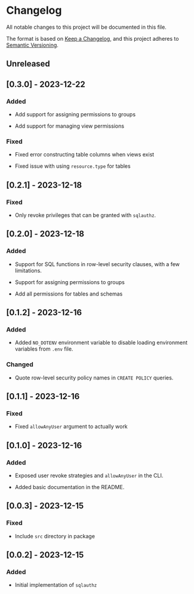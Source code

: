 # Changelog

All notable changes to this project will be documented in this file.

The format is based on [Keep a Changelog](https://keepachangelog.com/en/1.0.0/),
and this project adheres to [Semantic Versioning](https://semver.org/spec/v2.0.0.html).

## Unreleased

## [0.3.0] - 2023-12-22

### Added

- Add support for assigning permissions to groups

- Add support for managing view permissions

### Fixed

- Fixed error constructing table columns when views exist

- Fixed issue with using `resource.type` for tables

## [0.2.1] - 2023-12-18

### Fixed

- Only revoke privileges that can be granted with `sqlauthz`.

## [0.2.0] - 2023-12-18

### Added

- Support for SQL functions in row-level security clauses, with a few limitations.

- Support for assigning permissions to groups

- Add all permissions for tables and schemas

## [0.1.2] - 2023-12-16

### Added

- Added `NO_DOTENV` environment variable to disable loading environment variables from `.env` file.

### Changed

- Quote row-level security policy names in `CREATE POLICY` queries.

## [0.1.1] - 2023-12-16

### Fixed

- Fixed `allowAnyUser` argument to actually work

## [0.1.0] - 2023-12-16

### Added

- Exposed user revoke strategies and `allowAnyUser` in the CLI.

- Added basic documentation in the README.

## [0.0.3] - 2023-12-15

### Fixed

- Include `src` directory in package

## [0.0.2] - 2023-12-15

### Added

- Initial implementation of `sqlauthz`
